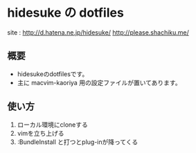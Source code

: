 hidesuke の dotfiles
====================

site : http://d.hatena.ne.jp/hidesuke/
       http://please.shachiku.me/

概要
----

* hidesukeのdotfilesです。
* 主に macvim-kaoriya 用の設定ファイルが置いてあります。

使い方
-------------------

1. ローカル環境にcloneする
2. vimを立ち上げる
3. :BundleInstall と打つとplug-inが降ってくる



